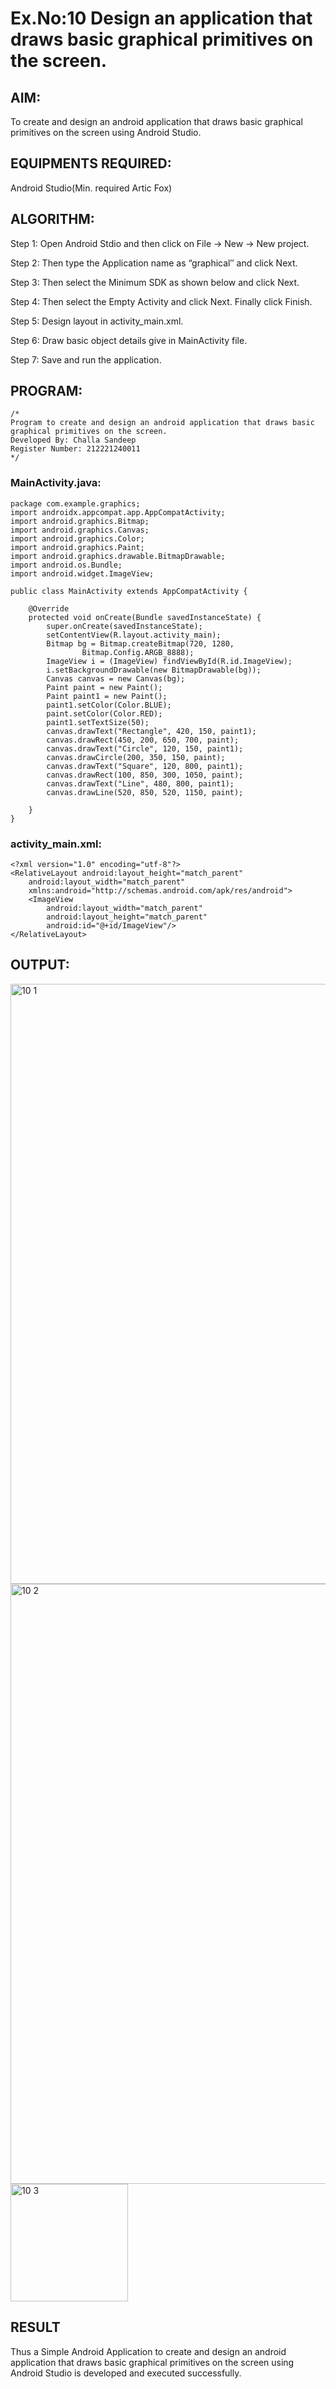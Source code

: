 # Ex.No:10 Design an application that draws basic graphical primitives on the screen.


## AIM:

To create and design an android application that draws basic graphical primitives on the screen using Android Studio.

## EQUIPMENTS REQUIRED:

Android Studio(Min. required Artic Fox)

## ALGORITHM:

Step 1: Open Android Stdio and then click on File -> New -> New project.

Step 2: Then type the Application name as “graphical″ and click Next. 

Step 3: Then select the Minimum SDK as shown below and click Next.

Step 4: Then select the Empty Activity and click Next. Finally click Finish.

Step 5: Design layout in activity_main.xml.

Step 6: Draw basic object details give in MainActivity file.

Step 7: Save and run the application.

## PROGRAM:
```
/*
Program to create and design an android application that draws basic graphical primitives on the screen.
Developed By: Challa Sandeep
Register Number: 212221240011
*/
```

### MainActivity.java:
```
package com.example.graphics;
import androidx.appcompat.app.AppCompatActivity;
import android.graphics.Bitmap;
import android.graphics.Canvas;
import android.graphics.Color;
import android.graphics.Paint;
import android.graphics.drawable.BitmapDrawable;
import android.os.Bundle;
import android.widget.ImageView;

public class MainActivity extends AppCompatActivity {

    @Override
    protected void onCreate(Bundle savedInstanceState) {
        super.onCreate(savedInstanceState);
        setContentView(R.layout.activity_main);
        Bitmap bg = Bitmap.createBitmap(720, 1280,
                Bitmap.Config.ARGB_8888);
        ImageView i = (ImageView) findViewById(R.id.ImageView);
        i.setBackgroundDrawable(new BitmapDrawable(bg));
        Canvas canvas = new Canvas(bg);
        Paint paint = new Paint();
        Paint paint1 = new Paint();
        paint1.setColor(Color.BLUE);
        paint.setColor(Color.RED);
        paint1.setTextSize(50);
        canvas.drawText("Rectangle", 420, 150, paint1);
        canvas.drawRect(450, 200, 650, 700, paint);
        canvas.drawText("Circle", 120, 150, paint1);
        canvas.drawCircle(200, 350, 150, paint);
        canvas.drawText("Square", 120, 800, paint1);
        canvas.drawRect(100, 850, 300, 1050, paint);
        canvas.drawText("Line", 480, 800, paint1);
        canvas.drawLine(520, 850, 520, 1150, paint);

    }
}
```

### activity_main.xml:
```
<?xml version="1.0" encoding="utf-8"?>
<RelativeLayout android:layout_height="match_parent"
    android:layout_width="match_parent"
    xmlns:android="http://schemas.android.com/apk/res/android">
    <ImageView
        android:layout_width="match_parent"
        android:layout_height="match_parent"
        android:id="@+id/ImageView"/>
</RelativeLayout>
```
## OUTPUT:
<img width="960" alt="10 1" src="https://user-images.githubusercontent.com/93427522/204132561-95fc117d-e6f5-48c4-8a32-812cbabb4ccc.png">
<img width="960" alt="10 2" src="https://user-images.githubusercontent.com/93427522/204132563-80f1263b-dc59-4882-b5b8-aed7a8d6bd18.png">
<img width="188" alt="10 3" src="https://user-images.githubusercontent.com/93427522/204132569-af4dc5dd-6ee5-449b-9238-964aafe59a07.png">

## RESULT
Thus a Simple Android Application to create and design an android application that draws basic graphical primitives on the screen using Android Studio is developed and executed successfully.
